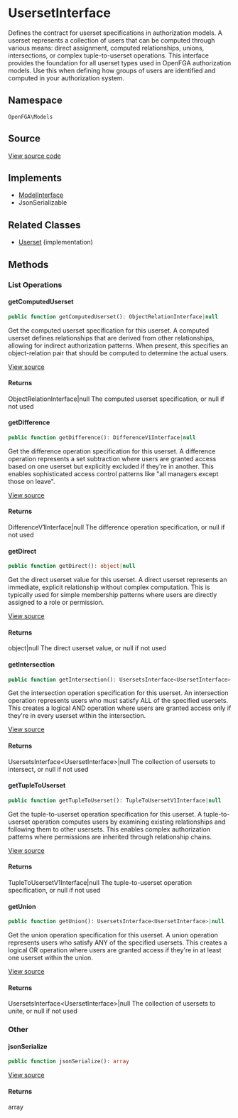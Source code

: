 # UsersetInterface

Defines the contract for userset specifications in authorization models. A userset represents a collection of users that can be computed through various means: direct assignment, computed relationships, unions, intersections, or complex tuple-to-userset operations. This interface provides the foundation for all userset types used in OpenFGA authorization models. Use this when defining how groups of users are identified and computed in your authorization system.

## Namespace
`OpenFGA\Models`

## Source
[View source code](https://github.com/evansims/openfga-php/blob/main/src/Models/UsersetInterface.php)

## Implements
* [ModelInterface](ModelInterface.md)
* JsonSerializable

## Related Classes
* [Userset](Models/Userset.md) (implementation)



## Methods

                                                                                                            
### List Operations
#### getComputedUserset


```php
public function getComputedUserset(): ObjectRelationInterface|null
```

Get the computed userset specification for this userset. A computed userset defines relationships that are derived from other relationships, allowing for indirect authorization patterns. When present, this specifies an object-relation pair that should be computed to determine the actual users.

[View source](https://github.com/evansims/openfga-php/blob/main/src/Models/UsersetInterface.php#L32)


#### Returns
ObjectRelationInterface&#124;null
 The computed userset specification, or null if not used

#### getDifference


```php
public function getDifference(): DifferenceV1Interface|null
```

Get the difference operation specification for this userset. A difference operation represents a set subtraction where users are granted access based on one userset but explicitly excluded if they&#039;re in another. This enables sophisticated access control patterns like &quot;all managers except those on leave&quot;.

[View source](https://github.com/evansims/openfga-php/blob/main/src/Models/UsersetInterface.php#L43)


#### Returns
DifferenceV1Interface&#124;null
 The difference operation specification, or null if not used

#### getDirect


```php
public function getDirect(): object|null
```

Get the direct userset value for this userset. A direct userset represents an immediate, explicit relationship without complex computation. This is typically used for simple membership patterns where users are directly assigned to a role or permission.

[View source](https://github.com/evansims/openfga-php/blob/main/src/Models/UsersetInterface.php#L54)


#### Returns
object&#124;null
 The direct userset value, or null if not used

#### getIntersection


```php
public function getIntersection(): UsersetsInterface<UsersetInterface>|null
```

Get the intersection operation specification for this userset. An intersection operation represents users who must satisfy ALL of the specified usersets. This creates a logical AND operation where users are granted access only if they&#039;re in every userset within the intersection.

[View source](https://github.com/evansims/openfga-php/blob/main/src/Models/UsersetInterface.php#L65)


#### Returns
UsersetsInterface&lt;UsersetInterface&gt;&#124;null
 The collection of usersets to intersect, or null if not used

#### getTupleToUserset


```php
public function getTupleToUserset(): TupleToUsersetV1Interface|null
```

Get the tuple-to-userset operation specification for this userset. A tuple-to-userset operation computes users by examining existing relationships and following them to other usersets. This enables complex authorization patterns where permissions are inherited through relationship chains.

[View source](https://github.com/evansims/openfga-php/blob/main/src/Models/UsersetInterface.php#L76)


#### Returns
TupleToUsersetV1Interface&#124;null
 The tuple-to-userset operation specification, or null if not used

#### getUnion


```php
public function getUnion(): UsersetsInterface<UsersetInterface>|null
```

Get the union operation specification for this userset. A union operation represents users who satisfy ANY of the specified usersets. This creates a logical OR operation where users are granted access if they&#039;re in at least one userset within the union.

[View source](https://github.com/evansims/openfga-php/blob/main/src/Models/UsersetInterface.php#L87)


#### Returns
UsersetsInterface&lt;UsersetInterface&gt;&#124;null
 The collection of usersets to unite, or null if not used

### Other
#### jsonSerialize


```php
public function jsonSerialize(): array
```


[View source](https://github.com/evansims/openfga-php/blob/main/src/Models/UsersetInterface.php#L100)


#### Returns
array

